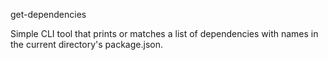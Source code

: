 get-dependencies


Simple CLI tool that prints or matches a list of dependencies with names
in the current directory's package.json.
